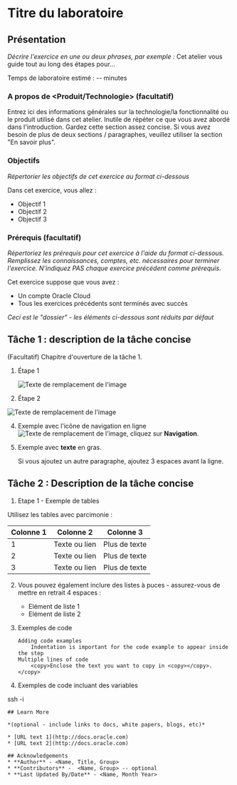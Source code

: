 # Titre du laboratoire

## Présentation

_Décrire l'exercice en une ou deux phrases, par exemple :_ Cet atelier vous guide tout au long des étapes pour...

Temps de laboratoire estimé : -- minutes

### A propos de <Produit/Technologie> (facultatif)

Entrez ici des informations générales sur la technologie/la fonctionnalité ou le produit utilisé dans cet atelier. Inutile de répéter ce que vous avez abordé dans l'introduction. Gardez cette section assez concise. Si vous avez besoin de plus de deux sections / paragraphes, veuillez utiliser la section "En savoir plus".

### Objectifs

_Répertorier les objectifs de cet exercice au format ci-dessous_

Dans cet exercice, vous allez :

*   Objectif 1
*   Objectif 2
*   Objectif 3

### Prérequis (facultatif)

_Répertoriez les prérequis pour cet exercice à l'aide du format ci-dessous. Remplissez les connaissances, comptes, etc. nécessaires pour terminer l'exercice. N'indiquez PAS chaque exercice précédent comme prérequis._

Cet exercice suppose que vous avez :

*   Un compte Oracle Cloud
*   Tous les exercices précédents sont terminés avec succès

_Ceci est le "dossier" - les éléments ci-dessous sont réduits par défaut_

## Tâche 1 : description de la tâche concise

(Facultatif) Chapitre d'ouverture de la tâche 1.

1.  Étape 1
    
    ![Texte de remplacement de l'image](images/sample1.png)
    
2.  Étape 2
    

![Texte de remplacement de l'image](images/sample1.png)

4.  Exemple avec l'icône de navigation en ligne ![Texte de remplacement de l'image](images/sample2.png), cliquez sur **Navigation**.
    
5.  Exemple avec **texte** en gras.
    
    Si vous ajoutez un autre paragraphe, ajoutez 3 espaces avant la ligne.
    

## Tâche 2 : Description de la tâche concise

1.  Etape 1 - Exemple de tables

Utilisez les tables avec parcimonie :

| Colonne 1 | Colonne 2 | Colonne 3 |
| --- | --- | --- |
| 1 | Texte ou lien | Plus de texte |
| 2 | Texte ou lien | Plus de texte |
| 3 | Texte ou lien | Plus de texte |

2.  Vous pouvez également inclure des listes à puces - assurez-vous de mettre en retrait 4 espaces :
    
    *   Elément de liste 1
    *   Elément de liste 2
3.  Exemples de code
    
        Adding code examples
        	Indentation is important for the code example to appear inside the step
        Multiple lines of code
        	<copy>Enclose the text you want to copy in <copy></copy>.</copy>
        
4.  Exemples de code incluant des variables
    

ssh -i

    
    ## Learn More
    
    *(optional - include links to docs, white papers, blogs, etc)*
    
    * [URL text 1](http://docs.oracle.com)
    * [URL text 2](http://docs.oracle.com)
    
    ## Acknowledgements
    * **Author** - <Name, Title, Group>
    * **Contributors** -  <Name, Group> -- optional
    * **Last Updated By/Date** - <Name, Month Year>